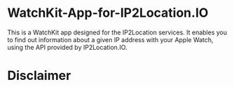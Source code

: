 # WatchKit-App-for-IP2Location.IO
This is a WatchKit app designed for the IP2Location services. It enables you to find out information about a given IP address with your Apple Watch, using the API provided by IP2Location.IO.

# Disclaimer
